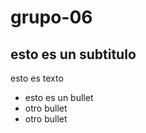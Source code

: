 # grupo-06

## esto es un subtitulo

esto es texto

* esto es un bullet
* otro bullet
* otro bullet
